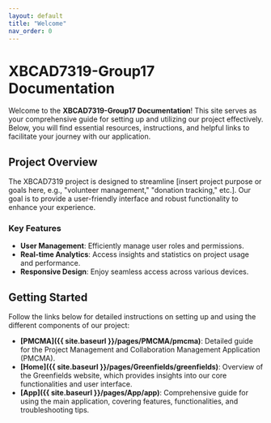 ```yaml
---
layout: default
title: "Welcome"
nav_order: 0
---
```


# XBCAD7319-Group17 Documentation

Welcome to the **XBCAD7319-Group17 Documentation**! This site serves as your comprehensive guide for setting up and utilizing our project effectively. Below, you will find essential resources, instructions, and helpful links to facilitate your journey with our application.

## Project Overview
The XBCAD7319 project is designed to streamline [insert project purpose or goals here, e.g., "volunteer management," "donation tracking," etc.]. Our goal is to provide a user-friendly interface and robust functionality to enhance your experience.

### Key Features
- **User Management**: Efficiently manage user roles and permissions.
- **Real-time Analytics**: Access insights and statistics on project usage and performance.
- **Responsive Design**: Enjoy seamless access across various devices.

## Getting Started
Follow the links below for detailed instructions on setting up and using the different components of our project:

- **[PMCMA]({{ site.baseurl }}/pages/PMCMA/pmcma)**: Detailed guide for the Project Management and Collaboration Management Application (PMCMA).
- **[Home]({{ site.baseurl }}/pages/Greenfields/greenfields)**: Overview of the Greenfields website, which provides insights into our core functionalities and user interface.
- **[App]({{ site.baseurl }}/pages/App/app)**: Comprehensive guide for using the main application, covering features, functionalities, and troubleshooting tips.



